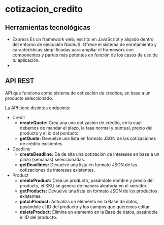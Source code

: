 # cotizacion_credito

## Herramientas tecnológicas

* Express
 Es un framework web, escrito en JavaScript y alojado dentro del entorno de ejecución NodeJS. Ofrece el sistema de enrutamiento y características simplificadas para ampliar el framework con componentes y partes más potentes en función de los casos de uso de tu aplicación.
 * 

## API REST 

API que funciona como sistema de cotización de créditos, en base a un producto seleccionado.

La API tiene distintos endpoints:

* Credit
  * **createQuote:** Crea una una cotización de crédito, en la cual debemos de mandar el plazo, la tasa normal y puntual, precio del producto y el id del porducto.
  * **getQuote:** Devuelve una lista en formato JSON de las cotizaciones de crédito existentes.
* Deadline
  * **createDeadline:** Da de alta una cotización de intereses en base a un plazo (semanas) seleccionadas.
  * **getDeadlines:** Devuelve una lista en formato JSON de las cotizaciones de intereses existentes.
* Product
  * **createProduct:** Crea un producto, pasándole nombre y precio del producto, el SKU se genera de manera aleatoria en el servidor.
  * **getProducts:** Devuelve una lista en formato JSON de los productos existentes.
  * **patchProduct:** Actualiza un elemento en la Base de datos, pasándole el ID del producto y los campos que queremos editar.
  * **deleteProduct:** Elimina un elemento en la Base de datos, pasándole el ID del producto.
  
